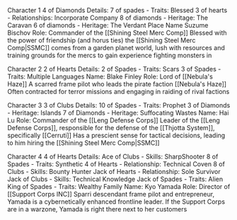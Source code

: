 

Character 1
4 of Diamonds
	Details:
	7 of spades - Traits: Blessed
	3 of hearts - Relationships: Incorporate Company
	8 of diamonds - Heritage: The Caravan
	6 of diamonds - Heritage: The Verdant Place
	Name Suzume Bischov
	Role: Commander of the [[Shining Steel Merc Comp]]
	Blessed with the power of friendship (and horus ties)
	the [[Shining Steel Merc Comp|SSMC]] comes from a garden planet world, lush with resources and training grounds for the mercs to gain experience fighting monsters in
	
Character 2
2 of Hearts
	Details:
	2 of Spades - Traits: Scars
	3 of Spades - Traits: Multiple Languages
	Name: Blake Finley
	Role: Lord of [[Nebula's Haze]]
	A scarred frame pilot who leads the pirate faction [[Nebula's Haze]]
	Often contracted for terror missions and engaging in raiding of rival factions

Character 3
3 of Clubs
	Details:
	10 of Spades - Traits: Prophet
	3 of Diamonds - Heritage: Islands
	7 of Diamonds - Heritage: Suffocating Wastes
	Name: Hai Lu
	Role: Commander of the [[Leng Defense Corps]]
	Leader of the [[Leng Defense Corps]], responsible for the defense of the [[Thjotta System]], specifically [[Cerruti]]
	Has a prescient sense for tactical decisions, leading to him hiring the [[Shining Steel Merc Comp|SSMC]]

Character 4
4 of Hearts
	Details:
	Ace of Clubs - Skills: SharpShooter
	8 of Spades - Traits: Synthetic
	4 of Hearts - Relationship: Technical Coven
	8 of Clubs - Skills: Bounty Hunter
	Jack of Hearts - Relationship: Sole Survivor
	Jack of Clubs - Skills: Technical Knowledge
	Jack of Spades - Traits: Alien
	King of Spades - Traits: Wealthy Family
	Name: Kyo Yamada
	Role: Director of [[Support Corps INC]]
	Sparri descendant frame pilot and entrepreneur, Yamada is a cybernetically enhanced frontline leader. If the Support Corps are in a warzone, Yamada is right there next to her customers 